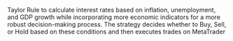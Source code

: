Taylor Rule to calculate interest rates based on inflation, unemployment, and GDP growth while incorporating more economic indicators for a more robust decision-making process. The strategy decides whether to Buy, Sell, or Hold based on these conditions and then executes trades on MetaTrader
